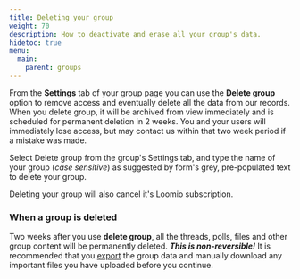 ```yaml
---
title: Deleting your group
weight: 70
description: How to deactivate and erase all your group's data.
hidetoc: true
menu:
  main:
    parent: groups
---
```


From the **Settings** tab of your group page you can use the **Delete group** option to remove access and eventually delete all the data from our records. When you delete group, it will be archived from view immediately and is scheduled for permanent deletion in 2 weeks. You and your users will immediately lose access, but may contact us within that two week period if a mistake was made.

Select Delete group from the group's Settings tab, and type the name of your group (*case sensitive*) as suggested by form's grey, pre-populated text to delete your group.

Deleting your group will also cancel it's Loomio subscription.

### When a group is deleted

Two weeks after you use **delete group**, all the threads, polls, files and other group content will be permanently deleted. ***This is non-reversible!*** It is recommended that you [export](../data_export) the group data and manually download any important files you have uploaded before you continue.
